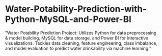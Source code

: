 # Water-Potability-Prediction-with-Python-MySQL-and-Power-BI
 "Water Potability Prediction Project: Utilizes Python for data preprocessing &amp; model building, MySQL for data storage, and Power BI for interactive visualizations. Tackles data cleaning, feature engineering, class imbalance, and model evaluation to predict water drinkability via machine learning."
